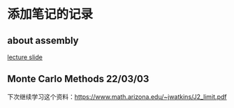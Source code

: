 # 添加笔记的记录
## about assembly
[lecture slide](https://wp.kntu.ac.ir/nasihatkon/teaching/asm/s2018/Assembly%20-%20Lecture%203.pdf)


## Monte Carlo Methods 22/03/03
下次继续学习这个资料：https://www.math.arizona.edu/~jwatkins/J2_limit.pdf
